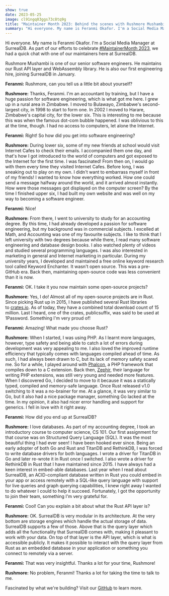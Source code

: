 ```yaml
---
show: true
date: 2023-05-25
image: cl91ngq03ggs73c8tq9g
title: "Maintainer Month 2023: Behind the scenes with Rushmore Mushambi"
summary: "Hi everyone. My name is Feranmi Okafor. I'm a Social Media Manager at SurrealDB. As part of our efforts to celebrate #MaintainerMonth 2023, we had a quick chat with one of our maintainers here at SurrealDB."
---
```


Hi everyone. My name is Feranmi Okafor. I'm a Social Media Manager at SurrealDB. As part of our efforts to celebrate [#MaintainerMonth 2023](https://maintainermonth.github.com/), we had a quick chat with one of our maintainers here at SurrealDB. 

Rushmore Mushambi is one of our senior software engineers. He maintains our Rust API layer and WebAssembly library. He is also our first engineering hire, joining SurrealDB in January.

**Feranmi:** Rushmore, can you tell us a little bit about yourself?

**Rushmore:** Thanks, Feranmi. I'm an accountant by training, but I have a huge passion for software engineering, which is what got me here. I grew up in a rural area in Zimbabwe. I moved to Bulawayo, Zimbabwe's second-largest city, in 1998 to start to form one. In 2002 I moved to Harare, Zimbabwe's capital city, for the lower six. This is interesting to me because this was when the famous dot-com bubble happened. I was oblivious to this at the time, though. I had no access to computers, let alone the Internet.

**Feranmi:** Right! So how did you get into software engineering?

**Rushmore:** During lower six, some of my new friends at school would visit Internet Cafes to check their emails. I accompanied them one day, and that's how I got introduced to the world of computers and got exposed to the Internet for the first time. I was fascinated! From then on, I would go with them every time they visited Internet Cafes. Before long, I was sneaking out to play on my own. I didn't want to embarrass myself in front of my friends! I wanted to know how everything worked. How one could send a message halfway around the world, and it arrived almost instantly. How were those messages got displayed on the computer screen? By the time I finished upper six, I had built my own website and was well on my way to becoming a software engineer.

**Feranmi:** Nice!

**Rushmore:** From there, I went to university to study for an accounting degree. By this time, I had already developed a passion for software engineering, but my background was in commercial subjects. I excelled at Math, and Accounting was one of my favourite subjects. I like to think that I left university with two degrees because while there, I read many software engineering and database design books. I also watched plenty of videos and studied several programming languages. I was also interested in marketing in general and Internet marketing in particular. During my university years, I developed and maintained a free online keyword research tool called Keyword Enchanter. It wasn't open source. This was a pre-GitHub era. Back then, maintaining open-source code was less convenient than it is now.

**Feranmi:** OK. I take it you now maintain some open-source projects?

**Rushmore:** Yes, I do! Almost all of my open-source projects are in Rust. Since picking Rust up in 2015, I have published several Rust libraries to [crates.io](http://crates.io/). As of today, they have a combined total download count of 15 million. Last I heard, one of the crates, publicsuffix, was said to be used at 1Password. Something I'm very proud of!

**Feranmi:** Amazing! What made you choose Rust?

**Rushmore:** When I started, I was using PHP. As I learnt more languages, however, type safety and being able to catch a lot of errors during development was very appealing to me. I also loved the improved runtime efficiency that typically comes with languages compiled ahead of time. As such, I had always been drawn to C, but its lack of memory safety scared me. So for a while, I played around with [Phalcon](https://phalcon.io/en-us), a PHP framework that compiles down to a C extension. Back then, [Zephir](https://zephir-lang.com/en), their language for writing PHP extensions, was still very young and needed more features. When I discovered Go, I decided to move to it because it was a statically typed, compiled and memory-safe language. Once Rust released v1.0 switching to it was a no-brainer for me. At a glance, it was very similar to Go, but it also had a nice package manager, something Go lacked at the time. In my opinion, it also had nicer error handling and support for generics. I fell in love with it right away.

**Feranmi:** How did you end up at SurrealDB?

**Rushmore:** I love databases. As part of my accounting degree, I took an introductory course to computer science, CS 101. Our first assignment for that course was on Structured Query Language (SQL). It was the most beautiful thing I had ever seen! I have been hooked ever since. Being an early adopter of both Go and Rust and TitanDB and RethinkDB, I was forced to write database drivers for both languages. I wrote a driver for TitanDB in Go and later re-wrote it in Rust once I switched. I also wrote a driver for RethinkDB in Rust that I have maintained since 2015. I have always had a keen interest in embed-able databases. Last year when I read about SurrealDB, an ACID-compliant database written in Rust you could embed in your app or access remotely with a SQL-like query language with support for live queries and graph querying capabilities, I knew right away I wanted to do whatever I could to help it succeed. Fortunately, I got the opportunity to join their team, something I'm very grateful for.

**Feranmi:** Cool! Can you explain a bit about what the Rust API layer is?

**Rushmore:** OK. SurrealDB is very modular in its architecture. At the very bottom are storage engines which handle the actual storage of data. SurrealDB supports a few of those. Above that is the query layer which adds all the functionality that SurrealDB comes with, making it pleasant to work with your data. On top of that layer is the API layer, which is what is accessible publicly. It makes it possible to interact with the query layer from Rust as an embedded database in your application or something you connect to remotely via a server.

**Feranmi:** That was very insightful. Thanks a lot for your time, Rushmore!

**Rushmore:** No problem, Feranmi! Thanks a lot for taking the time to talk to me.

Fascinated by what we're building? Visit our [GitHub](https://github.com/surrealdb) to learn more.